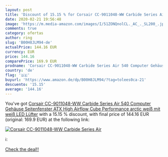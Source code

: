 ```yaml
---
layout: post
title: 'Discount of 15.15 % for Corsair CC-9011048-WW Carbide Series Air'
date: 2020-02-21 19:56:48
image: 'https://m.media-amazon.com/images/I/51ZONQnolCL._AC_._SL200_.jpg'
comments: true
category: ofertas
author: ring
slug: 'B00H8JLM94-de'
actualPrice: 144.16 EUR
currency: EUR
price: 144.16
comparePrice: 169.9 EUR
prodname: 'Corsair CC-9011048-WW Carbide Series Air 540 Computer Gehäuse  Seitenfenster ATX High Airflow Cube Performance  arctic weiß mit weiß LED Lüfter'
country: 'de'
flag: '🇩🇪'
buyurl: 'https://www.amazon.de/dp/B00H8JLM94/?tag=tolees0ca-21'
descuento: '15.15'
average: '144.16'
---
```


You've got [Corsair CC-9011048-WW Carbide Series Air 540 Computer Gehäuse  Seitenfenster ATX High Airflow Cube Performance  arctic weiß mit weiß LED Lüfter](https://www.amazon.de/dp/B00H8JLM94/?tag=tolees0ca-21) with a  15.15 % discount, with final price of 144.16 EUR (original: 169.9 EUR) at the following link:

[![Corsair CC-9011048-WW Carbide Series Air](https://m.media-amazon.com/images/I/51ZONQnolCL._AC_._SL200_.jpg)](https://www.amazon.de/dp/B00H8JLM94/?tag=tolees0ca-21)

ℹ️:


[Check the deal!!](https://www.amazon.de/dp/B00H8JLM94/?tag=tolees0ca-21)
